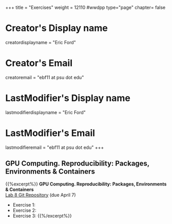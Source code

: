 +++
title = "Exercises"
weight = 12110  #wwdpp
type="page"
chapter= false

# Creator's Display name
creatordisplayname = "Eric Ford"
# Creator's Email
creatoremail = "ebf11 at psu dot edu"
# LastModifier's Display name
lastmodifierdisplayname = "Eric Ford"
# LastModifier's Email
lastmodifieremail = "ebf11 at psu dot edu"
+++

## GPU Computing.  Reproducibility: Packages, Environments & Containers

{{%excerpt%}}
<b> GPU Computing.  Reproducibility: Packages, Environments &amp; Containers</b><br />
[Lab 8 Git Repository](https://github.com/PsuAstro528/lab8-start) (due April 7)

- Exercise 1:
- Exercise 2:
- Exercise 3:
{{%/excerpt%}}
